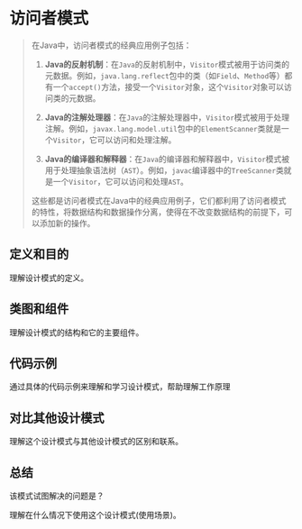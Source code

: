# 访问者模式

> 在Java中，访问者模式的经典应用例子包括：
>
> 1. **Java的反射机制**：在`Java`的反射机制中，`Visitor`模式被用于访问类的元数据。例如，`java.lang.reflect`包中的类（如`Field`、`Method`等）都有一个`accept()`方法，接受一个`Visitor`对象，这个`Visitor`对象可以访问类的元数据。
>
> 2. **Java的注解处理器**：在`Java`的注解处理器中，`Visitor`模式被用于处理注解。例如，`javax.lang.model.util`包中的`ElementScanner`类就是一个`Visitor`，它可以访问和处理注解。
>
> 3. **Java的编译器和解释器**：在`Java`的编译器和解释器中，`Visitor`模式被用于处理抽象语法树（`AST`）。例如，`javac`编译器中的`TreeScanner`类就是一个`Visitor`，它可以访问和处理`AST`。
>
> 这些都是访问者模式在Java中的经典应用例子，它们都利用了访问者模式的特性，将数据结构和数据操作分离，使得在不改变数据结构的前提下，可以添加新的操作。

## 定义和目的

理解设计模式的定义。

## 类图和组件

理解设计模式的结构和它的主要组件。

## 代码示例

通过具体的代码示例来理解和学习设计模式，帮助理解工作原理

## 对比其他设计模式

理解这个设计模式与其他设计模式的区别和联系。

## 总结

该模式试图解决的问题是？

理解在什么情况下使用这个设计模式(使用场景)。

